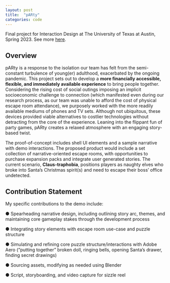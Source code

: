 ```yaml
---
layout: post
title:  "pARty"
categories: code
---
```

Final project for Interaction Design at The University of Texas at Austin, Spring 2023. See more [here]([https://ekmaus19.itch.io/vrzen](https://uxfol.io/home/portfolios/ohhecktech)https://uxfol.io/home/portfolios/ohhecktech).

## Overview

pARty is a response to the isolation our team has felt from the semi-constant turbulence of young(er) adulthood, exacerbated by the ongoing pandemic. This project sets out to develop a **more
financially accessible, flexible, and immediately available experience** to bring people together. Considering the rising cost of social outings imposing an implicit socioeconomic challenge to connection (which manifested even during our research process, as our team was unable to afford the cost of physical escape room attendance), we purposely worked with the more readily available mediums of phones and TV sets. Although not ubiquitous, these devices provided viable alternatives to costlier technologies without detracting from the core of the experience. Leaning into the flippant fun of party games, pARty creates a relaxed atmosphere with an engaging story-based twist.

The proof-of-concept includes shell UI elements and a sample narrative with demo interactions. The proposed product would include a set collection of narrative-oriented escape rooms, with opportunities to purchase expansion packs and integrate user generated stories. The current scenario, **Claus-traphobia**, positions players as naughty elves who broke into Santa’s Christmas spirit(s) and need to escape their boss’ office undetected.

## Contribution Statement
My specific contributions to the demo include:

● Spearheading narrative design, including outlining story arc, themes, and maintaining core gameplay stakes through the development process

● Integrating story elements with escape room use-case and puzzle structure

● Simulating and refining core puzzle structure/interactions with Adobe Aero (“putting together” broken 
doll, ringing bells, opening Santa’s drawer, finding secret drawings)

● Sourcing assets, modifying as needed using Blender

● Script, storyboarding, and video capture for sizzle reel
